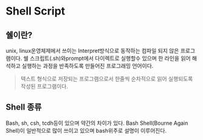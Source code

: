 # Shell Script
## 쉘이란?
unix, linux운영체제에서 쓰이는 Interpret방식으로 동작하는 컴파일 되지 않은 프로그램이다. 쉘 스크립트(.sh)와prompt에서 다이렉트로 실행할수 있으며 한 라인을 읽어 해석하고 실행하는 과정을 반족하도록 만들어진 프로그래밍 언어이다.

> 텍스트 형식으로 저장되는 프로그램으로서 한줄씩 순차적으로 읽어 실행되도록 작성된 프로그램이다.

## Shell 종류
Bash, sh, csh, tcdh등이 있으며 약간의 차이가 있다.
Bash Shell(Bourne Again Shell)이 일반적으로 많이 쓰이고 있으며 bash위주로 설명이 이루어진다.

